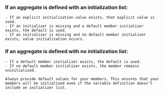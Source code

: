 ### If an aggregate is defined with an initialization list:
	- If an explicit initialization value exists, that explicit value is used.
	- If an initializer is missing and a default member initializer exists, the default is used.
	- If an initializer is missing and no default member initializer exists, value initialization occurs.

### If an aggregate is defined with no initialization list:
	- If a default member initializer exists, the default is used.
	- If no default member initializer exists, the member remains uninitialized.

```ad-tip
Always provide default values for your members. This ensures that your members will be initialized even if the variable definition doesn’t include an initializer list.
```